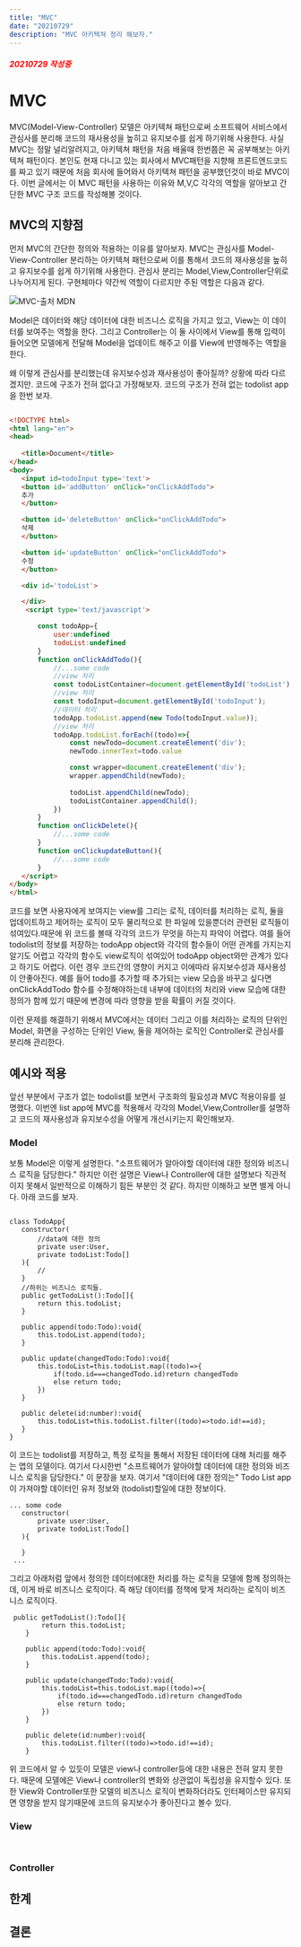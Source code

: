 ```yaml
---
title: "MVC"
date: "20210729"
description: "MVC 아키텍쳐 정리 해보자."
---
```


<h5 style='color:red;'> 20210729 작성중<h5>

# MVC
MVC(Model-View-Controller) 모델은 아키텍쳐 패턴으로써 소프트웨어 서비스에서 관심사를 분리해 코드의 재사용성을 높히고 유지보수를 쉽게 하기위해 사용한다. 사실 MVC는 정말 널리알려지고, 아키텍쳐 패턴을 처음 배울때 한번쯤은 꼭 공부해보는 아키텍쳐 패턴이다. 본인도 현재 다니고 있는 회사에서 MVC패턴을 지향해 프론트엔드코드를 짜고 있기 때문에 처음 회사에 들어와서 아키텍쳐 패턴을 공부했던것이 바로 MVC이다. 이번 글에서는 이 MVC 패턴을 사용하는 이유와 M,V,C 각각의 역할을 알아보고 간단한 MVC 구조 코드를 작성해볼 것이다. 

## MVC의 지향점
먼저 MVC의 간단한 정의와 적용하는 이유를 알아보자. MVC는 관심사를 Model-View-Controller 분리하는 아키텍쳐 패턴으로써 이를 통해서 코드의 재사용성을 높히고 유지보수를 쉽게 하기위해 사용한다. 관심사 분리는 Model,View,Controller단위로 나누어지게 된다. 구현체마다 약간씩 역할이 다르지만 주된 역할은 다음과 같다. 


![MVC-출처 MDN](./assets/model-view-controller-light-blue.png)

Model은 데이터와 해당 데이터에 대한 비즈니스 로직을 가지고 있고, View는 이 데이터를 보여주는 역할을 한다. 그리고 Controller는 이 둘 사이에서 View를 통해 입력이 들어오면 모델에게 전달해 Model을 업데이트 해주고 이를 View에 반영해주는 역할을 한다.


 왜 이렇게 관심사를 분리했는데 유지보수성과 재사용성이 좋아질까? 상황에 따라 다르겠지만. 코드에 구조가 전혀 없다고 가정해보자. 코드의 구조가 전혀 없는 todolist app을 한번 보자.

 ```html

 <!DOCTYPE html>
<html lang="en">
<head>
   
    <title>Document</title>
</head>
<body>
    <input id=todoInput type='text'>
    <button id='addButton' onClick="onClickAddTodo">
    추가
    </button>

    <button id='deleteButton' onClick="onClickAddTodo">
    삭제
    </button>

    <button id='updateButton' onClick="onClickAddTodo">
    수정
    </button>

    <div id='todoList'>

    </div>
     <script type='text/javascript'>

        const todoApp={
            user:undefined
            todoList:undefined
        }
        function onClickAddTodo(){
            //...some code
            //view 처리
            const todoListContainer=document.getElementById('todoList');
            //view 처리
            const todoInput=document.getElementById('todoInput');
            //데이터 처리
            todoApp.todoList.append(new Todo(todoInput.value));
            //view 처리
            todoApp.todoList.forEach((todo)=>{
                const newTodo=document.createElement('div');
                newTodo.innerText=todo.value

                const wrapper=document.createElement('div');
                wrapper.appendChild(newTodo);
                
                todoList.appendChild(newTodo);
                todoListContainer.appendChild();
            })   
        }
        function onClickDelete(){
            //...some code
        }
        function onClickupdateButton(){
            //...some code
        }
    </script>
</body>
</html>
 ```
코드를 보면 사용자에게 보여지는 view를 그리는 로직, 데이터를 처리하는 로직, 둘을 업데이트하고 제어하는 로직이 모두 물리적으로 한 파일에 있을뿐더러 관련된 로직들이 섞여있다.때문에 위 코드를 볼때 각각의 코드가 무엇을 하는지 파악이 어렵다. 여를 들어 todolist의 정보를 저장하는 todoApp object와 각각의 함수들이 어떤 관계를 가지는지 알기도 어렵고 각각의 함수도 view로직이 섞여있어 todoApp object와만 관계가 있다고 하기도 어렵다. 이런 경우 코드간의 영향이 커지고 이에따라 유지보수성과 재사용성이 안좋아진다. 예를 들어 todo를 추가할 때 추가되는 view 모습을 바꾸고 싶다면 onClickAddTodo 함수를 수정해야하는데 내부에 데이터의 처리와 view 모습에 대한 정의가 함께 있기 때문에 변경에 따라 영향을 받을 확률이 커질 것이다. 

이런 문제를 해결하기 위해서 MVC에서는 데이터 그리고 이를 처리하는 로직의 단위인 Model, 화면을 구성하는 단위인 View, 둘을 제어하는 로직인 Controller로 관심사를 분리해 관리한다. 


## 예시와 적용
앞선 부분에서 구조가 없는 todolist를 보면서 구조화의 필요성과 MVC 적용이유를 설명했다. 이번엔 list app에 MVC를 적용해서 각각의 Model,View,Controller를 설명하고 코드의 재사용성과 유지보수성을 어떻게 개선시키는지 확인해보자.



### Model
 보통 Model은 이렇게 설명한다. "소프트웨어가 알아야할 데이터에 대한 정의와 비즈니스 로직을 담당한다." 하지만 이런 설명은 View나 Controller에 대한 설명보다 직관적이지 못해서 일반적으로 이해하기 힘든 부분인 것 같다. 하지만 이해하고 보면 별게 아니다. 아래 코드를 보자.

 ```TS

class TodoApp{
    constructor(
        //data에 대한 정의
        private user:User,
        private todoList:Todo[]
    ){
        //
    }
    //하위는 비즈니스 로직들.
    public getTodoList():Todo[]{
        return this.todoList;
    }

    public append(todo:Todo):void{
        this.todoList.append(todo);
    }

    public update(changedTodo:Todo):void{
        this.todoList=this.todoList.map((todo)=>{
            if(todo.id===changedTodo.id)return changedTodo
            else return todo;
        })
    }

    public delete(id:number):void{
        this.todoList=this.todoList.filter((todo)=>todo.id!==id);
    }
}
 ```

 이 코드는 todolist를 저장하고, 특정 로직을 통해서 저장된 데이터에 대해 처리를 해주는 앱의 모델이다. 여기서 다시한번 "소프트웨어가 알아야할 데이터에 대한 정의와 비즈니스 로직을 담당한다." 이 문장을 보자. 여기서 "데이터에 대한 정의는" Todo List app 이 가져야할 데이터인 유저 정보와 (todolist)할일에 대한 정보이다. 
 ```TS
 ... some code
    constructor(
        private user:User,
        private todoList:Todo[]
    ){

    }
  ...
 ```

 그리고 아래처럼 앞에서 정의한 데이터에대한 처리를 하는 로직을 모델에 함께 정의하는데, 이게 바로 비즈니스 로직이다. 즉 해당 데이터를 정책에 맞게 처리하는 로직이 비즈니스 로직이다. 
```TS
 public getTodoList():Todo[]{
        return this.todoList;
    }

    public append(todo:Todo):void{
        this.todoList.append(todo);
    }

    public update(changedTodo:Todo):void{
        this.todoList=this.todoList.map((todo)=>{
            if(todo.id===changedTodo.id)return changedTodo
            else return todo;
        })
    }

    public delete(id:number):void{
        this.todoList.filter((todo)=>todo.id!==id);
    }
```
위 코드에서 알 수 있듯이 모델은 view나 controller등에 대한 내용은 전혀 알지 못한다. 때문에 모델에은 View나 controller의 변화와 상관없이 독립성을 유지할수 있다. 또한 View와 Controller또한 모델의 비즈니스 로직이 변화하더라도 인터페이스만 유지되면 영향을 받지 않기때문에 코드의 유지보수가 좋아진다고 볼수 있다. 

### View

```TS


```


### Controller



## 한계 


## 결론
